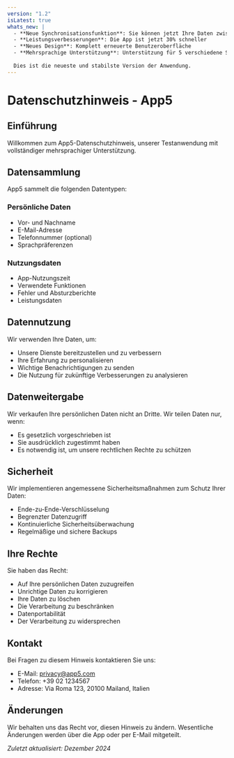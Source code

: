 ```yaml
---
version: "1.2"
isLatest: true
whats_new: |
  - **Neue Synchronisationsfunktion**: Sie können jetzt Ihre Daten zwischen Geräten synchronisieren
  - **Leistungsverbesserungen**: Die App ist jetzt 30% schneller
  - **Neues Design**: Komplett erneuerte Benutzeroberfläche
  - **Mehrsprachige Unterstützung**: Unterstützung für 5 verschiedene Sprachen hinzugefügt
  
  Dies ist die neueste und stabilste Version der Anwendung.
---
```


# Datenschutzhinweis - App5

## Einführung

Willkommen zum App5-Datenschutzhinweis, unserer Testanwendung mit vollständiger mehrsprachiger Unterstützung.

## Datensammlung

App5 sammelt die folgenden Datentypen:

### Persönliche Daten
- Vor- und Nachname
- E-Mail-Adresse
- Telefonnummer (optional)
- Sprachpräferenzen

### Nutzungsdaten
- App-Nutzungszeit
- Verwendete Funktionen
- Fehler und Absturzberichte
- Leistungsdaten

## Datennutzung

Wir verwenden Ihre Daten, um:
- Unsere Dienste bereitzustellen und zu verbessern
- Ihre Erfahrung zu personalisieren
- Wichtige Benachrichtigungen zu senden
- Die Nutzung für zukünftige Verbesserungen zu analysieren

## Datenweitergabe

Wir verkaufen Ihre persönlichen Daten nicht an Dritte. Wir teilen Daten nur, wenn:
- Es gesetzlich vorgeschrieben ist
- Sie ausdrücklich zugestimmt haben
- Es notwendig ist, um unsere rechtlichen Rechte zu schützen

## Sicherheit

Wir implementieren angemessene Sicherheitsmaßnahmen zum Schutz Ihrer Daten:
- Ende-zu-Ende-Verschlüsselung
- Begrenzter Datenzugriff
- Kontinuierliche Sicherheitsüberwachung
- Regelmäßige und sichere Backups

## Ihre Rechte

Sie haben das Recht:
- Auf Ihre persönlichen Daten zuzugreifen
- Unrichtige Daten zu korrigieren
- Ihre Daten zu löschen
- Die Verarbeitung zu beschränken
- Datenportabilität
- Der Verarbeitung zu widersprechen

## Kontakt

Bei Fragen zu diesem Hinweis kontaktieren Sie uns:
- E-Mail: privacy@app5.com
- Telefon: +39 02 1234567
- Adresse: Via Roma 123, 20100 Mailand, Italien

## Änderungen

Wir behalten uns das Recht vor, diesen Hinweis zu ändern. Wesentliche Änderungen werden über die App oder per E-Mail mitgeteilt.

*Zuletzt aktualisiert: Dezember 2024*
